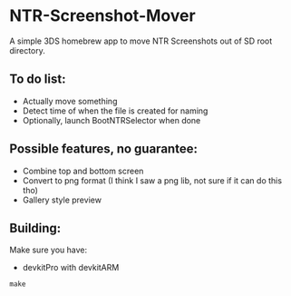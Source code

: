 # NTR-Screenshot-Mover
A simple 3DS homebrew app to move NTR Screenshots out of SD root directory.

## To do list:

- Actually move something
- Detect time of when the file is created for naming
- Optionally, launch BootNTRSelector when done

## Possible features, no guarantee:

- Combine top and bottom screen
- Convert to png format (I think I saw a png lib, not sure if it can do this tho)
- Gallery style preview

## Building:

Make sure you have:

- devkitPro with devkitARM

`make`
